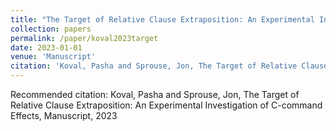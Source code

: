 ```yaml
---
title: "The Target of Relative Clause Extraposition: An Experimental Investigation of C-command Effects"
collection: papers
permalink: /paper/koval2023target
date: 2023-01-01
venue: 'Manuscript'
citation: 'Koval, Pasha and Sprouse, Jon, The Target of Relative Clause Extraposition: An Experimental Investigation of C-command Effects, Manuscript, 2023'
---
```

Recommended citation: Koval, Pasha and Sprouse, Jon, The Target of Relative Clause Extraposition: An Experimental Investigation of C-command Effects, Manuscript, 2023